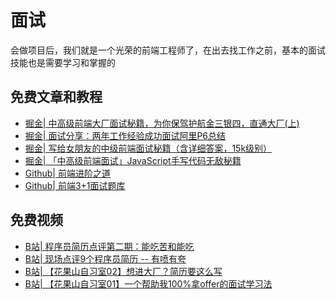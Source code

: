 # 面试

<!-- ['❌','✅','🔥','⭐'] -->

会做项目后，我们就是一个光荣的前端工程师了，在出去找工作之前，基本的面试技能也是需要学习和掌握的

<roadmap :data="[
  {title:'面试',download:true,x:400,y:20},
  { title:'目标', y:130,
    left:[
      ['了解面试流程'],
      ['写个自己的简历'],
    ],right:[
      ['🔥拿个offer']
    ]
  } ,
  { title:'面试准备', y:280,
    left:[
      ['简历',[-60],[
        ['个人信息'],
        ['Star原则介绍'],
        ['技术亮点']
      ]],
      ['招聘网站',[
        ['内推'],
        ['Boss直聘'],
        ['拉勾'],
      ]],
      ['职位分析',[40],[
        ['技术要求'],
        ['匹配度']
      ]],
      ['如何离职',[80],[
        ['如何提离职'],
        ['交接工作']
      ]],
    ],right:[
      ['一面笔试题',[-60],[
        ['基础'],
        ['简单算法'],
        ['项目'],
      ]],
      ['二面',[0],[
        ['实战能力'],
        ['视野'],
        ['难点和亮点'],
      ]],
      ['三面',[50],[
        ['人生和理想'],
        ['软技能'],
        ['谈薪小技巧'],
      ]],
      ['入职',[100],[
        ['熟悉业务'],
        ['给自己找个师兄'],
        ['工作中成长'],
      ]],
    ]
  } ,
  { title:'拿到满意的Offer',y:200
  } 
]" />


## 免费文章和教程
* [掘金| 中高级前端大厂面试秘籍，为你保驾护航金三银四，直通大厂(上)](https://juejin.cn/post/6844903776512393224)
* [掘金| 面试分享：两年工作经验成功面试阿里P6总结](https://juejin.cn/post/6844903928442667015)
* [掘金| 写给女朋友的中级前端面试秘籍（含详细答案，15k级别）](https://juejin.cn/post/6844904115428917255)
* [掘金| 「中高级前端面试」JavaScript手写代码无敌秘籍](https://juejin.cn/post/6844903809206976520)
* [Github| 前端进阶之道](https://yuchengkai.cn/)
* [Github| 前端3+1面试题库](https://github.com/haizlin/fe-interview)

## 免费视频

* [B站| 程序员简历点评第二期：能吃苦和能吃](https://www.bilibili.com/video/BV1av411w7oa)
* [B站| 现场点评9个程序员简历 -- 有喷有夸](https://www.bilibili.com/video/BV1g54y1p7yV?spm_id_from=333.999.0.0)
* [B站| 【花果山自习室02】想进大厂？简历要这么写](https://www.bilibili.com/video/BV1FB4y1T7CP?spm_id_from=333.999.0.0)
* [B站| 【花果山自习室01】一个帮助我100%拿offer的面试学习法](https://www.bilibili.com/video/BV1pU4y1G7VX?spm_id_from=333.999.0.0)

